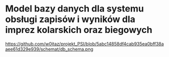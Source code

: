# Model bazy danych dla systemu obsługi zapisów i wyników dla imprez kolarskich oraz biegowych
https://github.com/w0jtaz/projekt_PSI/blob/5abc14858df4cab935ea0bff38aaee61d329e939/schemat/db_schema.png
